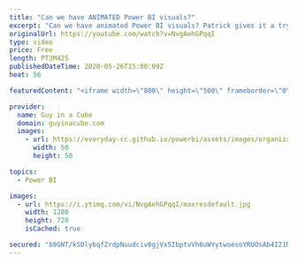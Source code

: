 ```yaml
---
title: "Can we have ANIMATED Power BI visuals?"
excerpt: "Can we have animated Power BI visuals? Patrick gives it a try to see what you can do to animate your bar charts and pie charts.  Download sample: https://guyinacu.be/animatedsample  📢 Become a member: https://guyinacu.be/membership   *******************  Want to take your Power BI skills to the next"
originalUrl: https://youtube.com/watch?v=NvgAehGPqqI
type: video
price: Free
length: PT3M42S
publishedDateTime: 2020-05-26T15:00:09Z
heat: 56

featuredContent: "<iframe width=\"800\" height=\"500\" frameborder=\"0\" src=\"https://www.youtube.com/embed/NvgAehGPqqI\" allow=\"accelerometer; autoplay; encrypted-media; gyroscope; picture-in-picture\" allowfullscreen></iframe>"

provider:
  name: Guy in a Cube
  domain: guyinacube.com
  images:
    - url: https://everyday-cc.github.io/powerbi/assets/images/organizations/guyinacube.com-50x50.jpg
      width: 50
      height: 50

topics:
  - Power BI

images:
  - url: https://i.ytimg.com/vi/NvgAehGPqqI/maxresdefault.jpg
    width: 1280
    height: 720
    isCached: true

secured: "b9GNT/kSDlybqfZrdpNuudciv0gjVx5IbptvVh6uWYytwoesoYRUOsAb4I21Nw39/0e1M/SpFGdqAGyR3/r5LCoeeLmRbxxkLhgyolD8yovikrJCNcGIwyERCpwFnGz49/zLKfoJUxoqNO6DUH1JAg3/MKUWjTP9RkOm/URe8spw7DINctqD0/CSii3QHu60T4JVbNXjfQInQh1Io5XD4fFYNlRFBpizlKWvM2o/o0q2RN2fh18kPh86aQ++dMC0GPl51eeY+9n2cP1qzPtICK6/ua+TbGPp39SHtIYiGHroalp/m3+3IF7XHHVvMUH/0tTORdEbM/7QkTI5QfL/kJLBYoqI9d+lLSOQyLiC+b/eLP5Xy91g1NIW53WSmbY9XBCWowOC8yxZqtxQmjfd/HJQifd2+YqtskyYsfM9lw4=;uM3txsaUeTh2dILE84zijw=="
---
```


